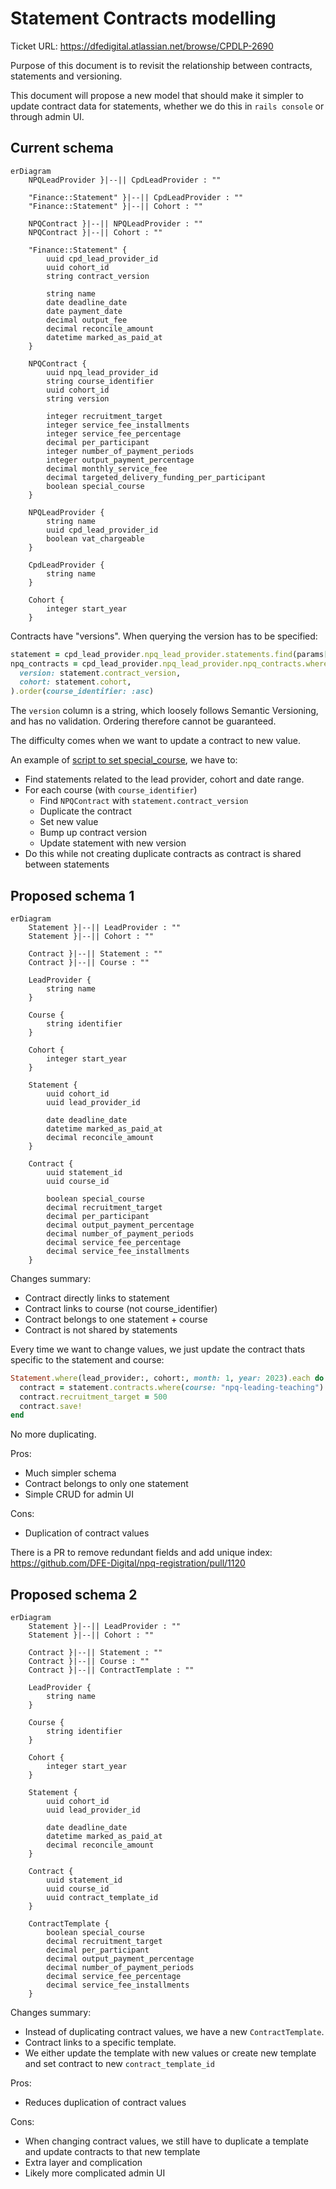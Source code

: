 # Statement Contracts modelling

Ticket URL: https://dfedigital.atlassian.net/browse/CPDLP-2690

Purpose of this document is to revisit the relationship between
contracts, statements and versioning.

This document will propose a new model that should make it simpler to
update contract data for statements, whether we do this in `rails
console` or through admin UI.

## Current schema

```mermaid
erDiagram
    NPQLeadProvider }|--|| CpdLeadProvider : ""

    "Finance::Statement" }|--|| CpdLeadProvider : ""
    "Finance::Statement" }|--|| Cohort : ""

    NPQContract }|--|| NPQLeadProvider : ""
    NPQContract }|--|| Cohort : ""

    "Finance::Statement" {
        uuid cpd_lead_provider_id
        uuid cohort_id
        string contract_version

        string name
        date deadline_date
        date payment_date
        decimal output_fee
        decimal reconcile_amount
        datetime marked_as_paid_at
    }

    NPQContract {
        uuid npq_lead_provider_id
        string course_identifier
        uuid cohort_id
        string version

        integer recruitment_target
        integer service_fee_installments
        integer service_fee_percentage
        decimal per_participant
        integer number_of_payment_periods
        integer output_payment_percentage
        decimal monthly_service_fee
        decimal targeted_delivery_funding_per_participant
        boolean special_course
    }

    NPQLeadProvider {
        string name
        uuid cpd_lead_provider_id
        boolean vat_chargeable
    }

    CpdLeadProvider {
        string name
    }

    Cohort {
        integer start_year
    }
```

Contracts have "versions". When querying the version has to be
specified:

```ruby
statement = cpd_lead_provider.npq_lead_provider.statements.find(params[:id])
npq_contracts = cpd_lead_provider.npq_lead_provider.npq_contracts.where(
  version: statement.contract_version,
  cohort: statement.cohort,
).order(course_identifier: :asc)
```

The `version` column is a string, which loosely follows Semantic Versioning, and has no validation.
Ordering therefore cannot be guaranteed.

The difficulty comes when we want to update a contract to new value.

An example of [script to set special_course](https://github.com/DFE-Digital/early-careers-framework/blob/main/app/services/oneoffs/npq/set_special_course_for_npq_contracts.rb), we have to:
* Find statements related to the lead provider, cohort and date range.
* For each course (with `course_identifier`)
  * Find `NPQContract` with `statement.contract_version`
  * Duplicate the contract
  * Set new value
  * Bump up contract version
  * Update statement with new version
* Do this while not creating duplicate contracts as contract is shared
  between statements

## Proposed schema 1

```mermaid
erDiagram
    Statement }|--|| LeadProvider : ""
    Statement }|--|| Cohort : ""

    Contract }|--|| Statement : ""
    Contract }|--|| Course : ""

    LeadProvider {
        string name
    }

    Course {
        string identifier
    }

    Cohort {
        integer start_year
    }

    Statement {
        uuid cohort_id
        uuid lead_provider_id

        date deadline_date
        datetime marked_as_paid_at
        decimal reconcile_amount
    }

    Contract {
        uuid statement_id
        uuid course_id

        boolean special_course
        decimal recruitment_target
        decimal per_participant
        decimal output_payment_percentage
        decimal number_of_payment_periods
        decimal service_fee_percentage
        decimal service_fee_installments
    }
```

Changes summary:
* Contract directly links to statement
* Contract links to course (not course_identifier)
* Contract belongs to one statement + course
* Contract is not shared by statements

Every time we want to change values, we just update the
contract thats specific to the statement and course:

```ruby
Statement.where(lead_provider:, cohort:, month: 1, year: 2023).each do |statement|
  contract = statement.contracts.where(course: "npq-leading-teaching").first
  contract.recruitment_target = 500
  contract.save!
end
```

No more duplicating.

Pros:
* Much simpler schema
* Contract belongs to only one statement
* Simple CRUD for admin UI

Cons:
* Duplication of contract values

There is a PR to remove redundant fields and add unique index:
https://github.com/DFE-Digital/npq-registration/pull/1120

## Proposed schema 2

```mermaid
erDiagram
    Statement }|--|| LeadProvider : ""
    Statement }|--|| Cohort : ""

    Contract }|--|| Statement : ""
    Contract }|--|| Course : ""
    Contract }|--|| ContractTemplate : ""

    LeadProvider {
        string name
    }

    Course {
        string identifier
    }

    Cohort {
        integer start_year
    }

    Statement {
        uuid cohort_id
        uuid lead_provider_id

        date deadline_date
        datetime marked_as_paid_at
        decimal reconcile_amount
    }

    Contract {
        uuid statement_id
        uuid course_id
        uuid contract_template_id
    }

    ContractTemplate {
        boolean special_course
        decimal recruitment_target
        decimal per_participant
        decimal output_payment_percentage
        decimal number_of_payment_periods
        decimal service_fee_percentage
        decimal service_fee_installments
    }
```

Changes summary:
* Instead of duplicating contract values, we have a new
  `ContractTemplate`.
* Contract links to a specific template.
* We either update the template with new values or create new template
  and set contract to new `contract_template_id`

Pros:
* Reduces duplication of contract values

Cons:
* When changing contract values, we still have to duplicate a template
  and update contracts to that new template
* Extra layer and complication
* Likely more complicated admin UI

